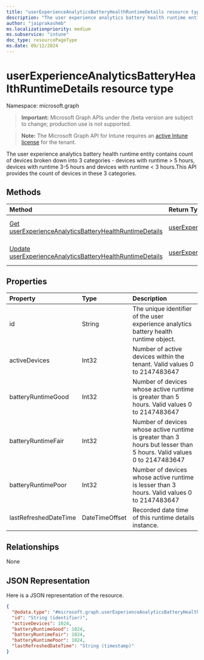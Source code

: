 ```yaml
---
title: "userExperienceAnalyticsBatteryHealthRuntimeDetails resource type"
description: "The user experience analytics battery health runtime entity contains count of devices broken down into 3 categories - devices with runtime > 5 hours, devices with runtime 3-5 hours and devices with runtime < 3 hours.This API provides the count of devices in these 3 categories."
author: "jaiprakashmb"
ms.localizationpriority: medium
ms.subservice: "intune"
doc_type: resourcePageType
ms.date: 09/12/2024
---
```


# userExperienceAnalyticsBatteryHealthRuntimeDetails resource type

Namespace: microsoft.graph

> **Important:** Microsoft Graph APIs under the /beta version are subject to change; production use is not supported.

> **Note:** The Microsoft Graph API for Intune requires an [active Intune license](https://go.microsoft.com/fwlink/?linkid=839381) for the tenant.

The user experience analytics battery health runtime entity contains count of devices broken down into 3 categories - devices with runtime > 5 hours, devices with runtime 3-5 hours and devices with runtime < 3 hours.This API provides the count of devices in these 3 categories.

## Methods
|Method|Return Type|Description|
|:---|:---|:---|
|[Get userExperienceAnalyticsBatteryHealthRuntimeDetails](../api/intune-devices-userexperienceanalyticsbatteryhealthruntimedetails-get.md)|[userExperienceAnalyticsBatteryHealthRuntimeDetails](../resources/intune-devices-userexperienceanalyticsbatteryhealthruntimedetails.md)|Read properties and relationships of the [userExperienceAnalyticsBatteryHealthRuntimeDetails](../resources/intune-devices-userexperienceanalyticsbatteryhealthruntimedetails.md) object.|
|[Update userExperienceAnalyticsBatteryHealthRuntimeDetails](../api/intune-devices-userexperienceanalyticsbatteryhealthruntimedetails-update.md)|[userExperienceAnalyticsBatteryHealthRuntimeDetails](../resources/intune-devices-userexperienceanalyticsbatteryhealthruntimedetails.md)|Update the properties of a [userExperienceAnalyticsBatteryHealthRuntimeDetails](../resources/intune-devices-userexperienceanalyticsbatteryhealthruntimedetails.md) object.|

## Properties
|Property|Type|Description|
|:---|:---|:---|
|id|String|The unique identifier of the user experience analytics battery health runtime object.|
|activeDevices|Int32|Number of active devices within the tenant. Valid values 0 to 2147483647|
|batteryRuntimeGood|Int32|Number of devices  whose active runtime is greater than 5 hours. Valid values 0 to 2147483647|
|batteryRuntimeFair|Int32|Number of devices whose active runtime is greater than 3 hours but lesser than 5 hours. Valid values 0 to 2147483647|
|batteryRuntimePoor|Int32|Number of devices whose active runtime is lesser than 3 hours. Valid values 0 to 2147483647|
|lastRefreshedDateTime|DateTimeOffset|Recorded date time of this runtime details instance.|

## Relationships
None

## JSON Representation
Here is a JSON representation of the resource.
<!-- {
  "blockType": "resource",
  "keyProperty": "id",
  "@odata.type": "microsoft.graph.userExperienceAnalyticsBatteryHealthRuntimeDetails"
}
-->
``` json
{
  "@odata.type": "#microsoft.graph.userExperienceAnalyticsBatteryHealthRuntimeDetails",
  "id": "String (identifier)",
  "activeDevices": 1024,
  "batteryRuntimeGood": 1024,
  "batteryRuntimeFair": 1024,
  "batteryRuntimePoor": 1024,
  "lastRefreshedDateTime": "String (timestamp)"
}
```

